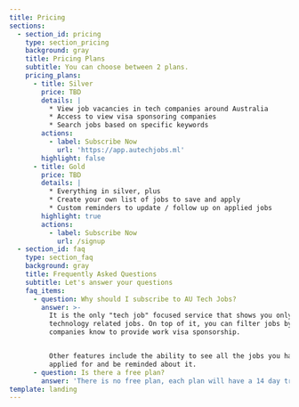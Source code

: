 ```yaml
---
title: Pricing
sections:
  - section_id: pricing
    type: section_pricing
    background: gray
    title: Pricing Plans
    subtitle: You can choose between 2 plans.
    pricing_plans:
      - title: Silver
        price: TBD
        details: |
          * View job vacancies in tech companies around Australia
          * Access to view visa sponsoring companies
          * Search jobs based on specific keywords
        actions:
          - label: Subscribe Now
            url: 'https://app.autechjobs.ml'
        highlight: false
      - title: Gold
        price: TBD
        details: |
          * Everything in silver, plus
          * Create your own list of jobs to save and apply
          * Custom reminders to update / follow up on applied jobs
        highlight: true
        actions:
          - label: Subscribe Now
            url: /signup
  - section_id: faq
    type: section_faq
    background: gray
    title: Frequently Asked Questions
    subtitle: Let's answer your questions
    faq_items:
      - question: Why should I subscribe to AU Tech Jobs?
        answer: >-
          It is the only "tech job" focused service that shows you only
          technology related jobs. On top of it, you can filter jobs by
          companies know to provide work visa sponsorship.


          Other features include the ability to see all the jobs you have
          applied for and be reminded about it.
      - question: Is there a free plan?
        answer: 'There is no free plan, each plan will have a 14 day trial period.'
template: landing
---
```

